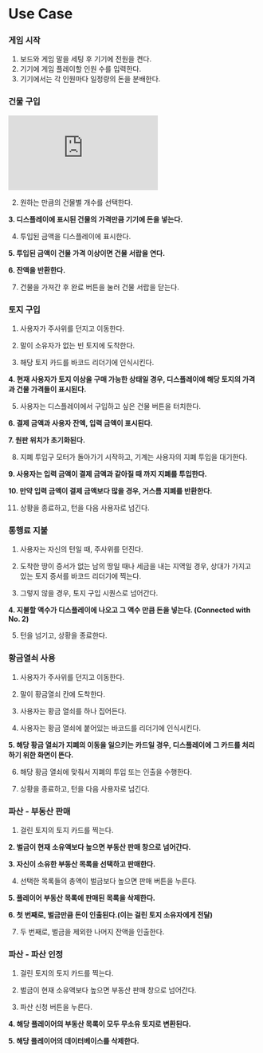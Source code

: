 # Use Case

### 게임 시작
1. 보드와 게임 말을 세팅 후 기기에 전원을 켠다.
2. 기기에 게임 플레이할 인원 수를 입력한다.
3. 기기에서는 각 인원마다 일정량의 돈을 분배한다.

### 건물 구입
![1. 건물을 구입하려는 토지 카드의 바코드를 인식시킨다.](https://github.com/MagmaTart/ModuBuru/blob/master/detailed/1.md)

2. 원하는 만큼의 건물별 개수를 선택한다.

__3. 디스플레이에 표시된 건물의 가격만큼 기기에 돈을 넣는다.__ 

4. 투입된 금액을 디스플레이에 표시한다.

__5. 투입된 금액이 건물 가격 이상이면 건물 서랍을 연다.__

__6. 잔액을 반환한다.__ 

7. 건물을 가져간 후 완료 버튼을 눌러 건물 서랍을 닫는다.

### 토지 구입

1. 사용자가 주사위를 던지고 이동한다.

2. 말이 소유자가 없는 빈 토지에 도착한다.

3. 해당 토지 카드를 바코드 리더기에 인식시킨다.

__4. 현재 사용자가 토지 이상을 구매 가능한 상태일 경우, 디스플레이에 해당 토지의 가격과 건물 가격들이 표시된다.__

5. 사용자는 디스플레이에서 구입하고 싶은 건물 버튼을 터치한다.

__6. 결제 금액과 사용자 잔액, 입력 금액이 표시된다.__

__7. 원판 위치가 초기화된다.__

8. 지폐 투입구 모터가 돌아가기 시작하고, 기계는 사용자의 지폐 투입을 대기한다.

__9. 사용자는 입력 금액이 결제 금액과 같아질 때 까지 지폐를 투입한다.__

__10. 만약 입력 금액이 결제 금액보다 많을 경우, 거스름 지폐를 반환한다.__

11. 상황을 종료하고, 턴을 다음 사용자로 넘긴다.

### 통행료 지불

1. 사용자는 자신의 턴일 때, 주사위를 던진다.

2. 도착한 땅이 증서가 없는 남의 땅일 때나 세금을 내는 지역일 경우, 상대가 가지고 있는 토지 증서를 바코드 리더기에 찍는다.

3. 그렇지 않을 경우, 토지 구입 시퀀스로 넘어간다.

__4. 지불할 액수가 디스플레이에 나오고 그 액수 만큼 돈을 넣는다. (Connected with No. 2)__

5. 턴을 넘기고, 상황을 종료한다.



### 황금열쇠 사용

1. 사용자가 주사위를 던지고 이동한다.


2. 말이 황금열쇠 칸에 도착한다.

3. 사용자는 황금 열쇠를 하나 집어든다.

4. 사용자는 황금 열쇠에 붙어있는 바코드를 리더기에 인식시킨다.

__5. 해당 황금 열쇠가 지폐의 이동을 일으키는 카드일 경우, 디스플레이에 그 카드를 처리하기 위한 화면이 뜬다.__

6. 해당 황금 열쇠에 맞춰서 지폐의 투입 또는 인출을 수행한다.

7. 상황을 종료하고, 턴을 다음 사용자로 넘긴다.



### 파산 - 부동산 판매

1. 걸린 토지의 토지 카드를 찍는다.

__2. 벌금이 현재 소유액보다 높으면 부동산 판매 창으로 넘어간다.__

__3. 자신이 소유한 부동산 목록을 선택하고 판매한다.__

4. 선택한 목록들의 총액이 벌금보다 높으면 판매 버튼을 누른다.

__5. 플레이어 부동산 목록에 판매된 목록을 삭제한다.__

__6. 첫 번째로, 벌금만큼 돈이 인출된다.(이는 걸린 토지 소유자에게 전달)__

7. 두 번째로, 벌금을 제외한 나머지 잔액을 인출한다. 



### 파산 - 파산 인정

1. 걸린 토지의 토지 카드를 찍는다.

2. 벌금이 현재 소유액보다 높으면 부동산 판매 창으로 넘어간다.

3. 파산 신청 버튼을 누른다.

__4. 해당 플레이어의 부동산 목록이 모두 무소유 토지로 변환된다.__

__5. 해당 플레이어의 데이터베이스를 삭제한다.__
